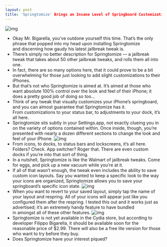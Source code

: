 ```yaml
---
layout: post
title: 'Springtomize' Brings an Insane Level of Springboard Customization to the iPhone
---
```

![img](http://media.idownloadblog.com/wp-content/uploads/2011/03/Springtomize-03.png)
* Okay Mr. Bigarella, you’ve outdone yourself this time. That’s the only phrase that popped into my head upon installing Springtomize and discerning how gaudy his latest jailbreak tweak is.
* There’s simply no better description for Springtomize — a jailbreak tweak that takes about 50 other jailbreak tweaks, and rolls them all into one.
* In fact, there are so many options here, that it could prove to be a bit overwhelming for those just looking to add slight customizations to their iPhones.
* But that’s not who Springtomize is aimed at. It’s aimed at those who want absolute 100% control over the look and feel of their iPhone; it does a pretty good job of doing so too…
* Think of any tweak that visually customizes your iPhone’s springboard, and you can almost guarantee that Springtomize has it. From customizations to your status bar, to adjustments to your dock, it’s all here.
* Springtomize sits subtly in your Settings.app, not exactly clueing you in on the variety of options contained within. Once inside, though, you’re presented with nearly a dozen different sections to change the look and feel of your iPhone.
![img](http://media.idownloadblog.com/wp-content/uploads/2011/03/Springtomize-02.png)
* From icons, to docks, to status bars and lockscreens, it’s all here. Folders? Check. App switcher? Roger that. There are even custom docks if you’re into that sort of thing.
* In a nutshell, Springtomize is like the Walmart of jailbreak tweaks. Come for eggs, and pick up a new vacuum while you’re at it.
* If all of that wasn’t enough, the tweak even includes the ability to save custom icon layouts. Say you wanted to keep a specific look to the way your icons are organized, Springtomize allows you to save your springboard’s specific icon state.
![img](http://media.idownloadblog.com/wp-content/uploads/2011/03/Springtomize-07.png)
* When you want to revert to your saved layout, simply tap the name of your layout and respring. All of your icons will appear just like you configured them after the respring. I tested this out and it works just as advertised; it’s an extremely handy feature to have bundled in amongst all of these other features.
![img](http://media.idownloadblog.com/wp-content/uploads/2011/03/Springtomize-05.png)
* Springtomize is not yet available in the Cydia store, but according to developer Filippo Bigarella, it should be available soon for the reasonable price of $2.99. There will also be a free lite version for those who want to try before they buy.
* Does Springtomize have your interest piqued?

